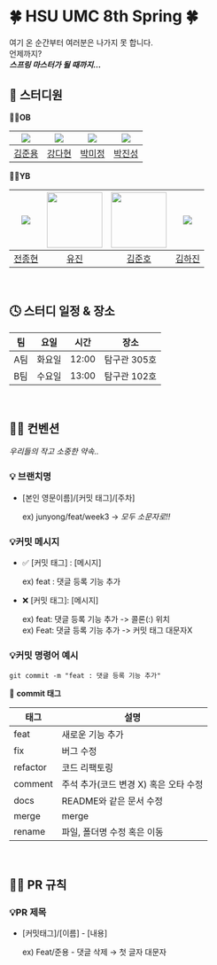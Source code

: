 # 🍀 HSU UMC 8th Spring 🍀



여기 온 순간부터 여러분은 나가지 못 합니다.<br>
언제까지?<br>
<b><i>스프링 마스터가 될 때까지…</i></b><br>


## 👤 스터디원
**👴🏼OB**

| <img src="https://avatars.githubusercontent.com/u/93406666?s=96&v=4"> | <img src="https://avatars.githubusercontent.com/u/113489721?s=96&v=4"> | <img src="https://avatars.githubusercontent.com/u/127730905?s=96&v=4"> | <img src="https://avatars.githubusercontent.com/u/147074506?s=96&v=4"> |
| :---: | :---: | :---: | :---: |
| [김준용](https://github.com/ggamnunq) | [강다현](https://github.com/hyeonda02) | [박미정](https://github.com/mmije0ng) | [박진성](https://github.com/Jinseong01) |

**👶🏼YB**

| <img src="https://avatars.githubusercontent.com/u/185588402?s=96&v=4"> | <img src="https://avatars.githubusercontent.com/u/127809173?s=96&v=4" width=100> | <img src="https://avatars.githubusercontent.com/u/186535028?s=96&v=4" width=100> | <img src="https://avatars.githubusercontent.com/u/114723246?s=96&v=4"> |
| :---: | :---: | :---: | :---: |
| [전종현](https://github.com/J2H3233) | [유진](https://github.com/Yujin1219) | [김준호](https://github.com/kjhh2605) | [김하진](https://github.com/Hajin99) |

<br>

## 🕓 스터디 일정 & 장소



| 팀 | 요일 | 시간 | 장소 |
| --- | --- | --- | --- |
| A팀 | 화요일 | 12:00 | 탐구관 305호 |
| B팀 | 수요일 | 13:00 | 탐구관 102호 |

<br>

## 🤙🏼 컨벤션
*우리들의 작고 소중한 약속..*

### 💡 브랜치명

- [본인 영문이름]/[커밋 태그]/[주차]
    
    ex)  junyong/feat/week3 → *모두 소문자로!!*
    

### 💡커밋 메시지

- ✅ [커밋 태그] : [메시지] 
    
    ex) feat : 댓글 등록 기능 추가
    
- ❌ [커밋 태그]: [메시지]
    
    ex) feat: 댓글 등록 기능 추가 -> 콜론(:) 위치  
    ex) Feat: 댓글 등록 기능 추가 -> 커밋 태그 대문자X
    

### 💡커밋 명령어 예시

```
git commit -m "feat : 댓글 등록 기능 추가"
```

💫 **commit 태그**

| 태그 | 설명 |
| --- | --- |
| feat | 새로운 기능 추가 |
| fix | 버그 수정 |
| refactor | 코드 리팩토링 |
| comment | 주석 추가(코드 변경 X) 혹은 오타 수정 |
| docs | README와 같은 문서 수정 |
| merge | merge |
| rename | 파일, 폴더명 수정 혹은 이동 |

<br>

## 🤙🏼 PR 규칙
### 💡PR 제목

- [커밋태그]/[이름] - [내용]
    
    ex) Feat/준용 - 댓글 삭제 → 첫 글자 대문자
